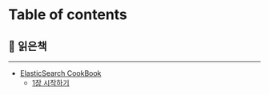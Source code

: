 # Table of contents

## 🥑 읽은책

***

* [ElasticSearch CookBook](README.md)
  * [1장 시작하기](<README (1).md>)
